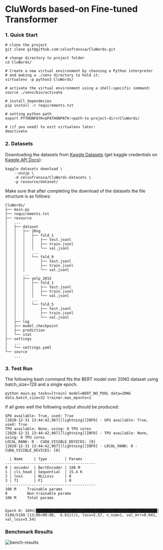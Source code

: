 # CluWords based-on Fine-tuned Transformer

### 1. Quick Start

```shell script
# clone the project 
git clone git@github.com:celsofranssa/CluWords.git

# change directory to project folder
cd CluWords/

# Create a new virtual environment by choosing a Python interpreter 
# and making a ./venv directory to hold it:
virtualenv -p python3 CluWords/

# activate the virtual environment using a shell-specific command:
source ./venv/bin/activate

# install dependecies
pip install -r requirements.txt

# setting python path
export PYTHONPATH=$PATHONPATH:<path-to-project-dir>/CluWords/

# (if you need) to exit virtualenv later:
deactivate
```

### 2. Datasets
Downloading the datasets from [Kaggle Datasets](https://www.kaggle.com/celsofranssa/CluWords-datasets) 
(get kaggle credentials on [Kaggle API Docs](https://github.com/Kaggle/kaggle-api#api-credentials)):

```shell script
kaggle datasets download \
    --unzip \
    -d celsofranssa/CluWords-datasets \
    -p resource/dataset/
```

Make sure that after completing the download of the datasets the file structure is as follows:

```shell script
CluWords/
├── main.py
├── requirements.txt
├── resource
│   ...
│   ├── dataset
│   │   ├── 20ng
│   │   │   ├── fold_1
│   │   │   │   ├── test.jsonl
│   │   │   │   ├── train.jsonl
│   │   │   │   └── val.jsonl
│   │   │   ...
│   │   │   └── fold_9
│   │   │       ├── test.jsonl
│   │   │       ├── train.jsonl
│   │   │       └── val.jsonl
|   |   ...
│   │   ├── yelp_2015
│   │   │   ├── fold_1
│   │   │   │   ├── test.jsonl
│   │   │   │   ├── train.jsonl
│   │   │   │   └── val.jsonl
|   |   |   ...
│   │   │   └── fold_5
│   │   │       ├── test.jsonl
│   │   │       ├── train.jsonl
│   │   │       └── val.jsonl
│   ├── log
│   ├── model_checkpoint
│   ├── prediction
│   └── stat
├── settings
│   ...
│   └── settings.yaml
└── source
    ...
```



### 3. Test Run
The following bash command fits the BERT model over 20NG dataset using batch_size=128 and a single epoch.
```
python main.py tasks=[train] model=BERT_NO_POOL data=20NG data.batch_size=32 trainer.max_epochs=1
```
If all goes well the following output should be produced:
```
GPU available: True, used: True
[2020-12-31 13:44:42,967][lightning][INFO] - GPU available: True, used: True
TPU available: None, using: 0 TPU cores
[2020-12-31 13:44:42,967][lightning][INFO] - TPU available: None, using: 0 TPU cores
LOCAL_RANK: 0 - CUDA_VISIBLE_DEVICES: [0]
[2020-12-31 13:44:42,967][lightning][INFO] - LOCAL_RANK: 0 - CUDA_VISIBLE_DEVICES: [0]

  | Name     | Type        | Params
-----------------------------------------
0 | encoder  | BertEncoder | 108 M 
1 | cls_head | Sequential  | 15.4 K
2 | loss     | NLLLoss     | 0     
3 | f1       | F1          | 0     
-----------------------------------------
108 M     Trainable params
0         Non-trainable params
108 M     Total params


Epoch 0: 100%|███████████████████████████████████████████████████████| 5199/5199 [13:06<00:00,  6.61it/s, loss=5.57, v_num=1, val_mrr=0.041, val_loss=5.54]

```

### Benchmark Results

![bench-results](resource/assets/bench_results.png)
